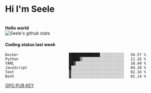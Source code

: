 <h1>Hi I'm Seele</h1>
<br>
<b> Hello world</b>
<br>
<img src="https://github-readme-stats-eight-jade.vercel.app/api?username=Seele0oO&show_icons=true&icon_color=0366d6&bg_color=ffffff&hide_title=true&hide=contribs&include_all_commits=true" alt="Seele's github stats"/>
<br>

<h4>Coding status last week </h4>

<!--START_SECTION:waka-->

```text
Docker                       ██████████████░░░░░░░░░░░   56.57 %
Python                       █████▒░░░░░░░░░░░░░░░░░░░   21.26 %
YAML                         ██▓░░░░░░░░░░░░░░░░░░░░░░   10.49 %
JavaScript                   █░░░░░░░░░░░░░░░░░░░░░░░░   04.28 %
Text                         ▓░░░░░░░░░░░░░░░░░░░░░░░░   02.16 %
Bash                         ▓░░░░░░░░░░░░░░░░░░░░░░░░   02.14 %
```

<!--END_SECTION:waka-->



[GPG PUB KEY](https://keys.openpgp.org/vks/v1/by-fingerprint/3FCE91BF5B9666B55B67213C4C57B7824A5B6680)

